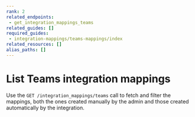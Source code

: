 ```yaml
---
rank: 2
related_endpoints:
 - get_integration_mappings_teams
related_guides: []
required_guides:
 - integration-mappings/teams-mappings/index
related_resources: []
alias_paths: []
---
```

# List Teams integration mappings

Use the `GET /integration_mappings/teams` call to fetch and filter the mappings,
both the ones created manually by the admin and those created automatically by the
integration.

<!-- sample get-integration-mappings-teams -->